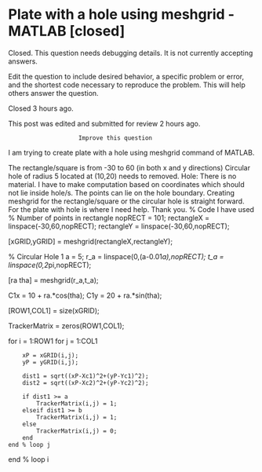 
# Plate with a hole using meshgrid - MATLAB [closed]







Closed. This question needs debugging details. It is not currently accepting answers.
                        
                    










 Edit the question to include desired behavior, a specific problem or error, and the shortest code necessary to reproduce the problem. This will help others answer the question.


Closed 3 hours ago.


This post was edited and submitted for review 2 hours ago.





                        Improve this question
                    



I am trying to create plate with a hole using meshgrid command of MATLAB.

The rectangle/square is from -30 to 60 (in both x and y directions)
Circular hole of radius 5 located at (10,20) needs to removed.
Hole: There is no material. I have to make computation based on coordinates which should not lie inside hole/s. The points can lie on the hole boundary.
Creating meshgrid for the rectangle/square or the circular hole is straight forward.
For the plate with hole is where I need help.
Thank you.
% Code I have used
% Number of points in rectangle
nopRECT = 101;
rectangleX = linspace(-30,60,nopRECT);
rectangleY = linspace(-30,60,nopRECT);

[xGRID,yGRID] = meshgrid(rectangleX,rectangleY);


% Circular Hole 1
a = 5;
r_a = linspace(0,(a-0.01*a),nopRECT);
t_a = linspace(0,2*pi,nopRECT);

[ra tha] = meshgrid(r_a,t_a);

C1x = 10 + ra.*cos(tha);
C1y = 20 + ra.*sin(tha);

[ROW1,COL1] = size(xGRID);

TrackerMatrix = zeros(ROW1,COL1);

for i = 1:ROW1
    for j = 1:COL1
        
        xP = xGRID(i,j);
        yP = yGRID(i,j);
        
        dist1 = sqrt((xP-Xc1)^2+(yP-Yc1)^2);
        dist2 = sqrt((xP-Xc2)^2+(yP-Yc2)^2);
        
        if dist1 >= a
            TrackerMatrix(i,j) = 1;
        elseif dist1 >= b
            TrackerMatrix(i,j) = 1;
        else
            TrackerMatrix(i,j) = 0;
        end
    end % loop j
end % loop i


        